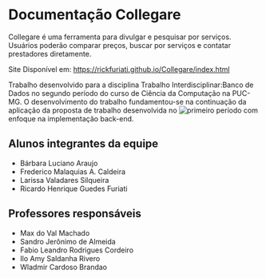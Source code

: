 # Documentação Collegare
Collegare é uma ferramenta para divulgar e pesquisar por serviços. Usuários poderão comparar preços, buscar por serviços e contatar prestadores diretamente. 

Site Disponível em: https://rickfuriati.github.io/Collegare/index.html

Trabalho desenvolvido para a disciplina Trabalho Interdisciplinar:Banco de Dados no segundo período do curso de Ciência da Computação na PUC-MG.
O desenvolvimento do trabalho fundamentou-se na continuação da aplicação da proposta de trabalho desenvolvida no ![primeiro período](https://github.com/ICEI-PUC-Minas-PMGCC-TI/tiaw-pmg-cc-m-20212-trabalho-autonomo)
com enfoque na implementação back-end.

## Alunos integrantes da equipe
* Bárbara Luciano Araujo
* Frederico Malaquias A. Caldeira
* Larissa Valadares Silqueira
* Ricardo Henrique Guedes Furiati

## Professores responsáveis
* Max do Val Machado
* Sandro Jerônimo de Almeida
* Fabio Leandro Rodrigues Cordeiro
* Ilo Amy Saldanha Rivero
* Wladmir Cardoso Brandao


